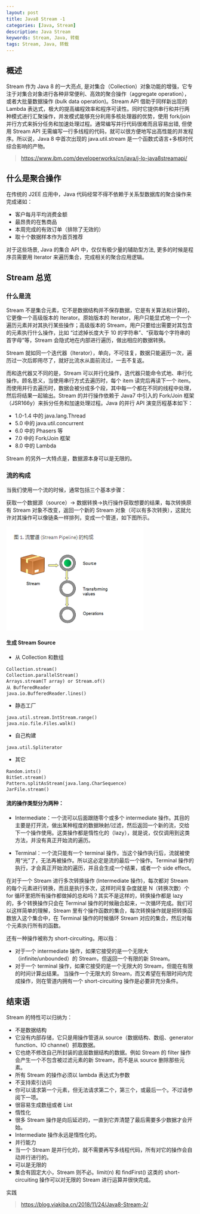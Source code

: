 ```yaml
---
layout: post
title: Java8 Stream -1
categories: [Java, Stream]
description: Java Stream
keywords: Stream, Java, 转载
tags: Stream, Java, 转载
---
```


## 概述
Stream 作为 Java 8 的一大亮点, 是对集合（Collection）对象功能的增强，它专注于对集合对象进行各种非常便利、高效的聚合操作（aggregate operation），或者大批量数据操作 (bulk data operation)。Stream API 借助于同样新出现的 Lambda 表达式，极大的提高编程效率和程序可读性。同时它提供串行和并行两种模式进行汇聚操作，并发模式能够充分利用多核处理器的优势，使用 fork/join 并行方式来拆分任务和加速处理过程。通常编写并行代码很难而且容易出错, 但使用 Stream API 无需编写一行多线程的代码，就可以很方便地写出高性能的并发程序。所以说，Java 8 中首次出现的 java.util.stream 是一个函数式语言+多核时代综合影响的产物。

> https://www.ibm.com/developerworks/cn/java/j-lo-java8streamapi/

>

## 什么是聚合操作
在传统的 J2EE 应用中，Java 代码经常不得不依赖于关系型数据库的聚合操作来完成诸如：

* 客户每月平均消费金额
* 最昂贵的在售商品
* 本周完成的有效订单（排除了无效的）
* 取十个数据样本作为首页推荐

对于这些场景, Java 的集合 API 中，仅仅有极少量的辅助型方法, 更多的时候是程序员需要用 Iterator 来遍历集合，完成相关的聚合应用逻辑。

## Stream 总览
### 什么是流
Stream 不是集合元素，它不是数据结构并不保存数据，它是有关算法和计算的，它更像一个高级版本的 Iterator。原始版本的 Iterator，用户只能显式地一个一个遍历元素并对其执行某些操作；高级版本的 Stream，用户只要给出需要对其包含的元素执行什么操作，比如 “过滤掉长度大于 10 的字符串”、“获取每个字符串的首字母”等，Stream 会隐式地在内部进行遍历，做出相应的数据转换。

Stream 就如同一个迭代器（Iterator），单向，不可往复，数据只能遍历一次，遍历过一次后即用尽了，就好比流水从面前流过，一去不复返。

而和迭代器又不同的是，Stream 可以并行化操作，迭代器只能命令式地、串行化操作。顾名思义，当使用串行方式去遍历时，每个 item 读完后再读下一个 item。而使用并行去遍历时，数据会被分成多个段，其中每一个都在不同的线程中处理，然后将结果一起输出。Stream 的并行操作依赖于 Java7 中引入的 Fork/Join 框架（JSR166y）来拆分任务和加速处理过程。Java 的并行 API 演变历程基本如下：

* 1.0-1.4 中的 java.lang.Thread
* 5.0 中的 java.util.concurrent
* 6.0 中的 Phasers 等
* 7.0 中的 Fork/Join 框架
* 8.0 中的 Lambda

Stream 的另外一大特点是，数据源本身可以是无限的。

### 流的构成
当我们使用一个流的时候，通常包括三个基本步骤：

获取一个数据源（source）→ 数据转换→执行操作获取想要的结果，每次转换原有 Stream 对象不改变，返回一个新的 Stream 对象（可以有多次转换），这就允许对其操作可以像链条一样排列，变成一个管道，如下图所示。

![mdc](/images/post/201812/15.png)

#### 生成 Stream Source
* 从 Collection 和数组
```
Collection.stream()
Collection.parallelStream()
Arrays.stream(T array) or Stream.of()
从 BufferedReader
java.io.BufferedReader.lines()
```

* 静态工厂
```
java.util.stream.IntStream.range()
java.nio.file.Files.walk()
```

* 自己构建
```
java.util.Spliterator
```

* 其它
```
Random.ints()
BitSet.stream()
Pattern.splitAsStream(java.lang.CharSequence)
JarFile.stream()
```

#### 流的操作类型分为两种：

* Intermediate：一个流可以后面跟随零个或多个 intermediate 操作。其目的主要是打开流，做出某种程度的数据映射/过滤，然后返回一个新的流，交给下一个操作使用。这类操作都是惰性化的（lazy），就是说，仅仅调用到这类方法，并没有真正开始流的遍历。

* Terminal：一个流只能有一个 terminal 操作，当这个操作执行后，流就被使用“光”了，无法再被操作。所以这必定是流的最后一个操作。Terminal 操作的执行，才会真正开始流的遍历，并且会生成一个结果，或者一个 side effect。

在对于一个 Stream 进行多次转换操作 (Intermediate 操作)，每次都对 Stream 的每个元素进行转换，而且是执行多次，这样时间复杂度就是 N（转换次数）个 for 循环里把所有操作都做掉的总和吗？其实不是这样的，转换操作都是 lazy 的，多个转换操作只会在 Terminal 操作的时候融合起来，一次循环完成。我们可以这样简单的理解，Stream 里有个操作函数的集合，每次转换操作就是把转换函数放入这个集合中，在 Terminal 操作的时候循环 Stream 对应的集合，然后对每个元素执行所有的函数。

还有一种操作被称为 short-circuiting。用以指：

* 对于一个 intermediate 操作，如果它接受的是一个无限大（infinite/unbounded）的 Stream，但返回一个有限的新 Stream。
* 对于一个 terminal 操作，如果它接受的是一个无限大的 Stream，但能在有限的时间计算出结果。
当操作一个无限大的 Stream，而又希望在有限时间内完成操作，则在管道内拥有一个 short-circuiting 操作是必要非充分条件。

## 结束语

Stream 的特性可以归纳为：

* 不是数据结构
* 它没有内部存储，它只是用操作管道从 source（数据结构、数组、generator function、IO channel）抓取数据。
* 它也绝不修改自己所封装的底层数据结构的数据。例如 Stream 的 filter 操作会产生一个不包含被过滤元素的新 Stream，而不是从 source 删除那些元素。
* 所有 Stream 的操作必须以 lambda 表达式为参数
* 不支持索引访问
* 你可以请求第一个元素，但无法请求第二个，第三个，或最后一个。不过请参阅下一项。
* 很容易生成数组或者 List
* 惰性化
* 很多 Stream 操作是向后延迟的，一直到它弄清楚了最后需要多少数据才会开始。
* Intermediate 操作永远是惰性化的。
* 并行能力
* 当一个 Stream 是并行化的，就不需要再写多线程代码，所有对它的操作会自动并行进行的。
* 可以是无限的
* 集合有固定大小，Stream 则不必。limit(n) 和 findFirst() 这类的 short-circuiting 操作可以对无限的 Stream 进行运算并很快完成。

实践
> https://blog.viakiba.cn/2018/11/24/Java8-Stream-2/
